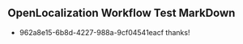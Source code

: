 ## OpenLocalization Workflow Test MarkDown
* 962a8e15-6b8d-4227-988a-9cf04541eacf thanks!

<!--HONumber=Aug16_HO1-->


